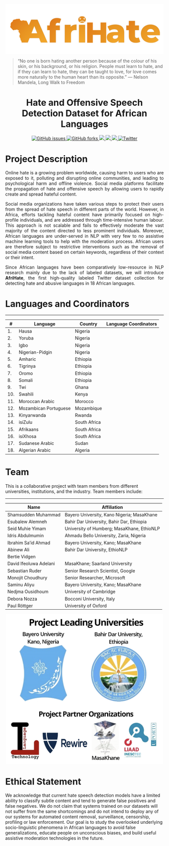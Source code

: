 <p align="center">
  <img align="center" src="assets/logo.png" />

> “No one is born hating another person because of the colour of his skin, or his background, or his religion. People must learn to hate, and if they can learn to hate, they can be taught to love, for love comes more naturally to the human heart than its opposite.” — Nelson Mandela, Long Walk to Freedom 

  <h1 align="center">Hate and Offensive Speech Detection Dataset for African Languages</h1>
</p>

<!-- Badges -->
<p align="center">
  
  <a href="https://github.com/AfriHate/AfriHate/issues">
  <img alt="GitHub issues" src="https://img.shields.io/github/issues/AfriHate/AfriHate">
  </a>

  <a href="https://github.com/AfriHate/AfriHate/network">
  <img alt="GitHub forks" src="https://img.shields.io/github/forks/AfriHate/AfriHate">
  </a>

  <a href="https://github.com/Afrihate/afrihate/pulls">
    <img src="https://img.shields.io/github/issues-pr/PiyushSuthar/github-readme-quotes?style=flat-square">
  </a>

   <a href="Licence">
    <img src="https://img.shields.io/badge/license-CCBY-yellow">
  </a>

  <a href="https://github.com/AfriHate/AfriHate">
      <img src="https://visitor-badge.glitch.me/badge?page_id=AfriHate.AfriHate">
    </a>

   <a href="https://twitter.com/intent/tweet?text=Wow:&url=https%3A%2F%2Fgithub.com%2FAfriHate%2FAfriHate">
    <img alt="Twitter" src="https://img.shields.io/twitter/url?label=Tweet%20AfriHate&url=https%3A%2F%2Fgithub.com%2FAfriHate%2FAfriHate">
    </a>
</p>

# Project Description

<div align="justify">
 

Online hate is a growing problem worldwide, causing harm to users who are exposed to it, polluting and disrupting online communities, and leading to psychological harm and offline violence. Social media platforms facilitate the propagation of hate and offensive speech by allowing users to rapidly create and spread hateful content.

 
Social media organizations have taken various steps to protect their users from the spread of hate speech in different parts of the world.
However, in Africa, efforts tackling hateful content have primarily focused on high-profile individuals, and are addressed through time-intensive human labour. This approach is not scalable and fails to effectively moderate the vast majority of the content directed to less prominent individuals. Moreover, African languages are under-served in NLP with very few to no assistive machine learning tools to help with the moderation process. African users are therefore subject to restrictive interventions such as the removal of social media content based on certain keywords, regardless of their context or their intent.

Since African languages have been comparatively low-resource in NLP research mainly due to the lack of labeled datasets, we will introduce  <b>AfriHate</b>, the first high-quality labeled Twitter dataset collection for detecting hate and abusive languages in 18 African languages. 

</div>


# Languages and Coordinators
----------------
| # | Language | Country | Language Coordinators|
|----------|-----------|----------|-----------------|
| 1. | Hausa | Nigeria | |
| 2. | Yoruba | Nigeria | |
| 3. | Igbo | Nigeria | |
| 4. | Nigerian-Pidgin | Nigeria | |
| 5. | Amharic | Ethiopia | |
| 6. | Tigrinya | Ethiopia | |
| 7. | Oromo | Ethiopia |  |
| 8. | Somali | Ethiopia |  |
| 9. | Twi | Ghana | |
| 10. | Swahili | Kenya | |
| 11. | Moroccan Arabic | Morocco |  |
| 12. | Mozambican Portuguese | Mozambique |  |
| 13. | Kinyarwanda | Rwanda |  |
| 14. | isiZulu | South Africa | |
| 15. | Afrikaans | South Africa | |
| 16. | isiXhosa | South Africa |  |
| 17. | Sudanese Arabic | Sudan |  |
| 18. | Algerian Arabic | Algeria |  |



# Team 

This is a collaborative project with team members from different universities, institutions, and the industry. Team members include:

----------------

| Name | Affiliation|
|----------|-----------------|
| Shamsudden Muhammad  | Bayero University, Kano Nigeria; MasaKhane |
| Esubalew Alemneh | Bahir Dar University, Bahir Dar, Ethiopia |
| Seid Muhie Yimam  | University of Humberg; MasaKhane, EthioNLP |
| Idris Abdulmumin  | Ahmadu Bello University, Zaria, Nigeria |
| Ibrahim Sa’id Ahmad  |  Bayero University, Kano; MasaKhane |
| Abinew Ali |  Bahir Dar University, EthioNLP |
|Bertie Vidgen| |
| David Ifeoluwa Adelani | MasaKhane; Saarland University   |
|Sebastian Ruder    | Senior Research Scientist, Google|
| Monojit Choudhury |  Senior Researcher, Microsoft |
| Saminu Aliyu  | Bayero University, Kano; MasaKhane |
| Nedjma Ousidhoum | University of Cambridge|
| Debora Nozza |Bocconi University, Italy |
| Paul Röttger | University of Oxford|


<p align="center">
<img align="center" width="500" src="assets/team_afrihate.png" width="800"/>
</p>


# Ethical Statement

We acknowledge that current hate speech detection models have a limited ability to classify subtle content and tend to generate false positives and false negatives. We do not claim that systems trained on our datasets will not suffer from the same shortcomings and do not intend to deploy any of our systems for automated content removal, surveillance, censorship, profiling or law enforcement. Our goal is to study the overlooked underlying socio-linguistic phenomena in African languages to avoid false generalizations, educate people on unconscious biases, and build useful assistive moderation technologies in the future.
